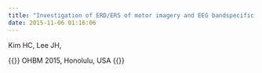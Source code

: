 ```yaml
---
title: "Investigation of ERD/ERS of motor imagery and EEG band­specific hemodynamic couplings via EEG­fMRI,"
date: 2015-11-06 01:16:06
---
```


Kim HC, Lee JH, 

{{<format bright-green>}}
OHBM 2015, Honolulu, USA
{{</format>}}